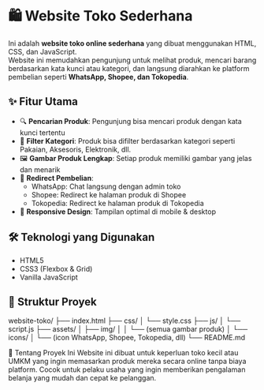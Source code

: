 # 🛍️ Website Toko Sederhana

Ini adalah **website toko online sederhana** yang dibuat menggunakan HTML, CSS, dan JavaScript.  
Website ini memudahkan pengunjung untuk melihat produk, mencari barang berdasarkan kata kunci atau kategori, dan langsung diarahkan ke platform pembelian seperti **WhatsApp, Shopee, dan Tokopedia**.

## ✨ Fitur Utama

- 🔍 **Pencarian Produk**: Pengunjung bisa mencari produk dengan kata kunci tertentu
- 📂 **Filter Kategori**: Produk bisa difilter berdasarkan kategori seperti Pakaian, Aksesoris, Elektronik, dll.
- 🖼️ **Gambar Produk Lengkap**: Setiap produk memiliki gambar yang jelas dan menarik
- 🔗 **Redirect Pembelian**:
  - WhatsApp: Chat langsung dengan admin toko
  - Shopee: Redirect ke halaman produk di Shopee
  - Tokopedia: Redirect ke halaman produk di Tokopedia
- 📱 **Responsive Design**: Tampilan optimal di mobile & desktop

## 🛠️ Teknologi yang Digunakan

- HTML5
- CSS3 (Flexbox & Grid)
- Vanilla JavaScript

## 📁 Struktur Proyek

website-toko/
├── index.html
├── css/
│ └── style.css
├── js/
│ └── script.js
├── assets/
│ ├── img/
│ │ └── (semua gambar produk)
│ └── icons/
│ └── (icon WhatsApp, Shopee, Tokopedia, dll)
└── README.md

🧑 Tentang Proyek Ini
Website ini dibuat untuk keperluan toko kecil atau UMKM yang ingin memasarkan produk mereka secara online tanpa biaya platform.
Cocok untuk pelaku usaha yang ingin memberikan pengalaman belanja yang mudah dan cepat ke pelanggan.
